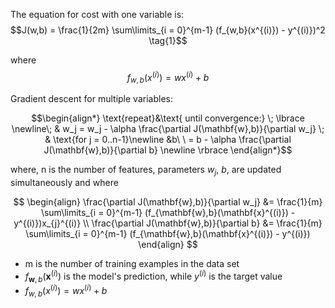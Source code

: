 The equation for cost with one variable is:
  $$J(w,b) = \frac{1}{2m} \sum\limits_{i = 0}^{m-1} (f_{w,b}(x^{(i)}) - y^{(i)})^2 \tag{1}$$ 
 
where 
  $$f_{w,b}(x^{(i)}) = wx^{(i)} + b \tag{2}$$
  
Gradient descent for multiple variables:

$$\begin{align*} \text{repeat}&\text{ until convergence:} \; \lbrace \newline\;
& w_j = w_j -  \alpha \frac{\partial J(\mathbf{w},b)}{\partial w_j}   \; & \text{for j = 0..n-1}\newline
&b\ \ = b -  \alpha \frac{\partial J(\mathbf{w},b)}{\partial b}  \newline \rbrace
\end{align*}$$

where, n is the number of features, parameters $w_j$,  $b$, are updated simultaneously and where  

$$
\begin{align}
\frac{\partial J(\mathbf{w},b)}{\partial w_j}  &= \frac{1}{m} \sum\limits_{i = 0}^{m-1} (f_{\mathbf{w},b}(\mathbf{x}^{(i)}) - y^{(i)})x_{j}^{(i)}   \\
\frac{\partial J(\mathbf{w},b)}{\partial b}  &= \frac{1}{m} \sum\limits_{i = 0}^{m-1} (f_{\mathbf{w},b}(\mathbf{x}^{(i)}) - y^{(i)}) 
\end{align}
$$
* m is the number of training examples in the data set
* $f_{\mathbf{w},b}(\mathbf{x}^{(i)})$ is the model's prediction, while $y^{(i)}$ is the target value
* $f_{w,b}(x^{(i)}) = wx^{(i)} + b$